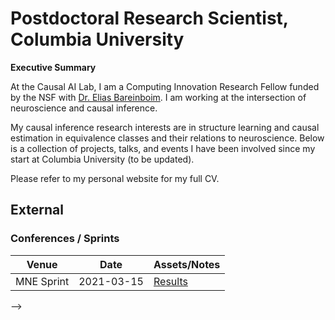 # Postdoctoral Research Scientist, Columbia University
__Executive Summary__

At the Causal AI Lab, I am a Computing Innovation Research Fellow funded by the NSF with [Dr. Elias Bareinboim](https://causalai.net). I am working at the intersection of neuroscience and causal inference.

My causal inference research interests are in structure learning and causal estimation in equivalence classes and their relations to neuroscience. Below is a collection of projects, talks, and events I have been involved since my start at Columbia University (to be updated).

Please refer to my personal website for my full CV.

## External
<!-- ### Invited Talks
Venue | Title | Date | Assets/Notes
----- | ----- | ---- | ------------ -->
<!-- Duke | Social Neuroeconomics Summer School | 2021-06-08 | [Program Information](https://www.socialneuroecon.school/2021#schedule2021)
Indiana University | IU Neuroscience / Cognitive Science Joint Colloquium Series | 2021-03-29 | Program Information forthcoming -->

### Conferences / Sprints
Venue | Date | Assets/Notes
----- | ---- | ------------
MNE Sprint | 2021-03-15 | [Results](https://github.com/mne-tools/mne-python/projects/6)

<!-- ## Internal
### Projects
Title | Date | Assets/Notes
----- | ---- | ------------
<!-- Data Science Blog | 2019H1-2019H2 | [PRD](https://docs.google.com/document/d/1SxtWv-k-O5NLf-ClwgfV23w7ZSIiGDpNgD9QtL53wlo/edit) -->

<!-- ## Teaching
Title | Date | Assets/Notes -->
<!-- ----- | ---- | ------------ -->
<!-- Intro to R and Tidyverse for Data Science | 2019-12-12 | [Repo](https://github.com/teonbrooks/intro_to_rstudio_tidyverse/tree/mozv1.0) -->

<!-- ## Mentorship
Title | Date | Assets/Notes
----- | ---- | ------------ --> -->
<!-- Outreachy | [2018-12, 2019-03] | [Repo for Prospective Interns](https://github.com/mozilla-outreachy-datascience/outreachy-datascience), [Kris’ Final Paper](https://docs.google.com/document/d/1OFZj_HdNEAMtW9r6n_3U_yn1H3DB5CxTbNR1X7rAUV0/edit#heading=h.fgaxah84f8vg) -->
